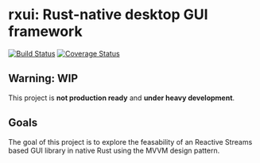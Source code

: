 # rxui: Rust-native desktop GUI framework

[![Build Status](https://img.shields.io/travis/alexanderlinne/rxui/master?style=flat-square&logo=appveyor)](https://travis-ci.org/alexanderlinne/rxui)
[![Coverage Status](https://img.shields.io/coveralls/github/alexanderlinne/rxui/master?style=flat-square&logo=appveyor)](https://coveralls.io/github/alexanderlinne/rxui?branch=master)

## Warning: WIP

This project is **not production ready** and **under heavy development**.

## Goals

The goal of this project is to explore the feasability of an Reactive Streams based GUI library in native Rust using the MVVM design pattern.
